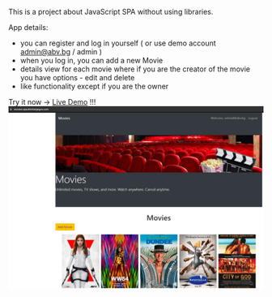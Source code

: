 This is a project about JavaScript SPA without using libraries.

App details:
- you can register and log in yourself ( or use demo account admin@abv.bg / admin )
- when you log in, you can add a new Movie
- details view for each movie where if you are the creator of the movie you have options - edit and delete 
- like functionality except if you are the owner


Try it now -> [Live Demo](https://movies-spa.dimitargegov.website/) !!!
![link](https://github.com/MitkoDG/movie-spa/blob/main/screen-shot.jpg)

